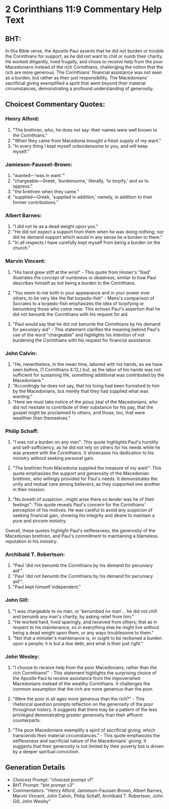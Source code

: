 # 2 Corinthians 11:9 Commentary Help Text

## BHT:
In this Bible verse, the Apostle Paul asserts that he did not burden or trouble the Corinthians for support, as he did not want to chill or numb their charity. He worked diligently, lived frugally, and chose to receive help from the poor Macedonians instead of the rich Corinthians, challenging the notion that the rich are more generous. The Corinthians' financial assistance was not seen as a burden, but rather as their just responsibility. The Macedonians' sacrificial giving exemplified a spirit that went beyond their material circumstances, demonstrating a profound understanding of generosity.

## Choicest Commentary Quotes:
### Henry Alford:
1. "The brethren, who, he does not say: their names were well known to the Corinthians."
2. "When they came from Macedonia brought a fresh supply of my want."
3. "In every thing I kept myself unburdensome to you, and will keep myself."

### Jamieson-Fausset-Brown:
1. "wanted—'was in want.'"
2. "chargeable—Greek, 'burdensome,' literally, 'to torpify,' and so to oppress."
3. "the brethren when they came."
4. "supplied—Greek, 'supplied in addition,' namely, in addition to their former contributions."

### Albert Barnes:
1. "I did not lie as a dead weight upon you."
2. "He did not expect a support from them when he was doing nothing; nor did he demand support which would in any sense be a burden to them."
3. "In all respects I have carefully kept myself from being a burden on the church."

### Marvin Vincent:
1. "His hand grew stiff at the wrist" - This quote from Homer's "Iliad" illustrates the concept of numbness or deadness, similar to how Paul describes himself as not being a burden to the Corinthians. 

2. "You seem to me both in your appearance and in your power over others, to be very like the flat torpedo-fish" - Meno's comparison of Socrates to a torpedo-fish emphasizes the idea of torpifying or benumbing those who come near. This echoes Paul's assertion that he did not benumb the Corinthians with his request for aid.

3. "Paul would say that he did not benumb the Corinthians by his demand for pecuniary aid" - This statement clarifies the meaning behind Paul's use of the word "chargeable" and highlights his intention of not burdening the Corinthians with his request for financial assistance.

### John Calvin:
1. "He, nevertheless, in the mean time, labored with his hands, as we have seen before, (1 Corinthians 4:12,) but, as the labor of his hands was not sufficient for sustaining life, something additional was contributed by the Macedonians."
2. "Accordingly he does not say, that his living had been furnished to him by the Macedonians, but merely that they had supplied what was wanting."
3. "Here we must take notice of the pious zeal of the Macedonians, who did not hesitate to contribute of their substance for his pay, that the gospel might be proclaimed to others, and those, too, that were wealthier than themselves."

### Philip Schaff:
1. "I was not a burden on any man": This quote highlights Paul's humility and self-sufficiency, as he did not rely on others for his needs while he was present with the Corinthians. It showcases his dedication to his ministry without seeking personal gain.

2. "The brethren from Macedonia supplied the measure of my want": This quote emphasizes the support and generosity of the Macedonian brethren, who willingly provided for Paul's needs. It demonstrates the unity and mutual care among believers, as they supported one another in their mission.

3. "No breath of suspicion...might arise there so tender was he of their feelings": This quote reveals Paul's concern for the Corinthians' perception of his motives. He was careful to avoid any suspicion of seeking financial gain, showing his integrity and desire to maintain a pure and sincere ministry.

Overall, these quotes highlight Paul's selflessness, the generosity of the Macedonian brethren, and Paul's commitment to maintaining a blameless reputation in his ministry.

### Archibald T. Robertson:
1. "Paul 'did not benumb the Corinthians by his demand for pecuniary aid'".
2. "Paul 'did not benumb the Corinthians by his demand for pecuniary aid'".
3. "Paul kept himself independent."

### John Gill:
1. "I was chargeable to no man, or 'benumbed no man'... he did not chill and benumb any man's charity, by asking relief from him."
2. "He worked hard, lived sparingly, and received from others; that as in respect to his maintenance, so in everything else he might live without being a dead weight upon them, or any ways troublesome to them."
3. "Not that a minister's maintenance is, or ought to be reckoned a burden upon a people; it is but a due debt, and what is their just right."

### John Wesley:
1. "I choose to receive help from the poor Macedonians, rather than the rich Corinthians!" - This statement highlights the surprising choice of the Apostle Paul to receive assistance from the impoverished Macedonians instead of the wealthy Corinthians. It challenges the common assumption that the rich are more generous than the poor.

2. "Were the poor in all ages more generous than the rich?" - This rhetorical question prompts reflection on the generosity of the poor throughout history. It suggests that there may be a pattern of the less privileged demonstrating greater generosity than their affluent counterparts.

3. "The poor Macedonians exemplify a spirit of sacrificial giving, which transcends their material circumstances." - This quote emphasizes the selflessness and sacrificial nature of the Macedonians' giving. It suggests that their generosity is not limited by their poverty but is driven by a deeper spiritual conviction.


## Generation Details
- Choicest Prompt: "choicest prompt v1"
- BHT Prompt: "bht prompt v3"
- Commentators: "Henry Alford, Jamieson-Fausset-Brown, Albert Barnes, Marvin Vincent, John Calvin, Philip Schaff, Archibald T. Robertson, John Gill, John Wesley"
